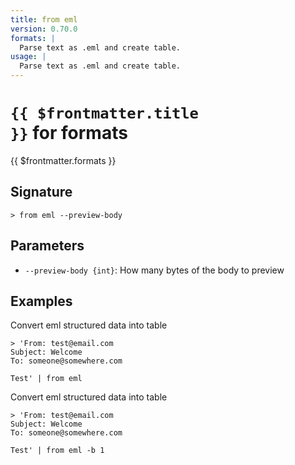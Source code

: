 ```yaml
---
title: from eml
version: 0.70.0
formats: |
  Parse text as .eml and create table.
usage: |
  Parse text as .eml and create table.
---
```


# <code>{{ $frontmatter.title }}</code> for formats

<div class='command-title'>{{ $frontmatter.formats }}</div>

## Signature

```> from eml --preview-body```

## Parameters

 -  `--preview-body {int}`: How many bytes of the body to preview

## Examples

Convert eml structured data into table
```shell
> 'From: test@email.com
Subject: Welcome
To: someone@somewhere.com

Test' | from eml
```

Convert eml structured data into table
```shell
> 'From: test@email.com
Subject: Welcome
To: someone@somewhere.com

Test' | from eml -b 1
```
